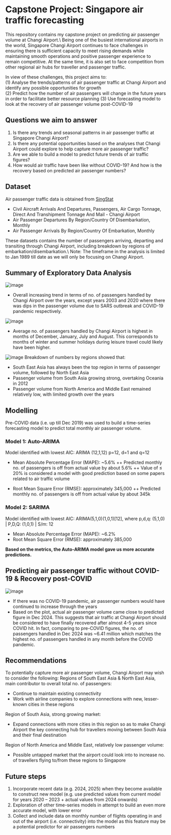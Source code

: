 # Capstone Project: Singapore air traffic forecasting
This repository contains my capstone project on predicting air passenger volume at Changi Airport.\ 
Being one of the busiest international airports in the world, Singapore Changi Airport continues to face challenges in ensuring there is sufficient capacity to meet rising demands while maintaining smooth operations and positive passenger experience to remain competitive. At the same time, it is also set to face competition from other regional air hubs for traveller and passenger traffic.

In view of these challenges, this project aims to:\
(1) Analyse the trends/patterns of air passenger traffic at Changi Airport and identify any possible opportunities for growth\
(2) Predict how the number of air passengers will change in the future years in order to facilitate better resource planning
(3) Use forecasting model to look at the recovery of air passenger volume post-COVID-19

## Questions we aim to answer
1. Is there any trends and seasonal patterns in air passenger traffic at Singapore Changi Airport?
2. Is there any potential opportunities based on the analyses that Changi Airport could explore to help capture more air passenger traffic?
3. Are we able to build a model to predict future trends of air traffic figures?
4. How would air traffic have been like without COVID-19? And how is the recovery based on predicted air passenger numbers?

## Dataset
Air passenger traffic data is obtained from [SingStat](https://www.singstat.gov.sg/find-data/search-by-theme/industry/transport/latest-data) 
+ Civil Aircraft Arrivals And Departures, Passengers, Air Cargo Tonnage, Direct And Transhipment Tonnage And Mail - Changi Airport
+ Air Passenger Departures By Region/Country Of Disembarkation, Monthly
+ Air Passenger Arrivals By Region/Country Of Embarkation, Monthly

These datasets contains the number of passengers arriving, departing and transiting through Changi Airport, including breakdown by regions of embarkation/disembarkation.\ 
Note: The timeframe in the analysis is limited to Jan 1989 till date as we will only be focusing on Changi Airport.

## Summary of Exploratory Data Analysis
![image](https://github.com/user-attachments/assets/2fe6a3aa-f537-43be-ac60-aa96e12c29bb)
+ Overall increasing trend in terms of no. of passengers handled by Changi Airport over the years, except years 2003 and 2020 where there was dips in the passenger volume due to SARS outbreak and COVID-19 pandemic respectively.

![image](https://github.com/user-attachments/assets/088f4c5e-6bc1-4dc0-bd58-891bd264b122)
+ Average no. of passengers handled by Changi Airport is highest in months of December, January, July and August. This corresponds to months of winter and summer holidays during leisure travel could likely have been higher.

![image](https://github.com/user-attachments/assets/5cefed8f-0bd1-48ac-a863-e1226ddccafc)
Breakdown of numbers by regions showed that:
+ South East Asia has always been the top region in terms of passenger volume, followed by North East Asia
+ Passenger volume from South Asia growing strong, overtaking Oceania in 2012
+ Passenger volume from North America and Middle East remained relatively low, with limited growth over the years

## Modelling
Pre-COVID data (i.e. up till Dec 2019) was used to build a time-series forecasting model to predict total monthly air passenger volume.

### Model 1: Auto-ARIMA
Model identified with lowest AIC: ARIMA (12,1,12) p=12, d=1 and q=12 

+ Mean Absolute Percentage Error (MAPE): ~5.6%
++ Predicted monthly no. of passengers is off from actual value by about 5.6%
++ Value of ≤ 20% is considered a model with good prediction based on some papers related to air traffic volume

+ Root Mean Square Error (RMSE): approximately 345,000
++ Predicted monthly no. of passengers is off from actual value by about 345k

### Model 2: SARIMA
Model identified with lowest AIC: ARIMA(5,1,0)(1,0,1)[12], where p,d,q: (5,1,0) | P,D,Q: (1,0,1) | S/m: 12 

+ Mean Absolute Percentage Error (MAPE): ~6.2%
+ Root Mean Square Error (RMSE): approximately 385,000

**Based on the metrics, the Auto-ARIMA model gave us more accurate predictions.**

## Predicting air passenger traffic without COVID-19 & Recovery post-COVID
![image](https://github.com/user-attachments/assets/693e492e-de7d-41e7-8ba6-f837ad57bdfa)
+ If there was no COVID-19 pandemic, air passenger numbers would have continued to increase through the years
+ Based on the plot, actual air passenger volume came close to predicted figure in Dec 2024. This suggests that air traffic at Changi Airport should be considered to have finally recovered after almost 4-5 years since COVID hit. In fact, comparing to pre-COVID figures, the no. of passengers handled in Dec 2024 was ~6.41 million which matches the highest no. of passengers handled in any month before the COVID pandemic.

## Recommendations
To potentially capture more air passenger volume, Changi Airport may wish to consider the following:
Regions of South East Asia & North East Asia, main contributor to overall total no. of passengers:
+ Continue to maintain existing connectivity
+ Work with airline companies to explore connections with new, lesser-known cities in these regions

Region of South Asia, strong growing market:
+ Expand connections with more cities in this region so as to make Changi Airport the key connecting hub for travellers moving between South Asia and their final destination

Region of North America and Middle East, relatively low passenger volume:
+ Possible untapped market that the airport could look into to increase no. of travellers flying to/from these regions to Singapore

## Future steps
1. Incorporate recent data (e.g. 2024, 2025) when they become available to construct new model (e.g. use predicted values from current model for years 2020 – 2023 + actual values from 2024 onwards)
2. Exploration of other time-series models in attempt to build an even more accurate model, with lower error
3. Collect and include data on monthly number of flights operating in and out of the airport (i.e. connectivity) into the model as this feature may be a potential predictor for air passengers numbers

